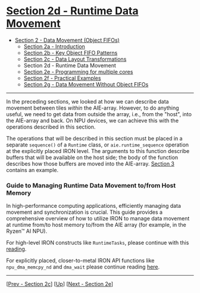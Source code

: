 <!---//===- README.md ---------------------------------------*- Markdown -*-===//
//
// This file is licensed under the Apache License v2.0 with LLVM Exceptions.
// See https://llvm.org/LICENSE.txt for license information.
// SPDX-License-Identifier: Apache-2.0 WITH LLVM-exception
//
// Copyright (C) 2024, Advanced Micro Devices, Inc.
// 
//===----------------------------------------------------------------------===//-->

# <ins>Section 2d - Runtime Data Movement</ins>

* [Section 2 - Data Movement (Object FIFOs)](../../section-2/)
    * [Section 2a - Introduction](../section-2a/)
    * [Section 2b - Key Object FIFO Patterns](../section-2b/)
    * [Section 2c - Data Layout Transformations](../section-2c/)
    * Section 2d - Runtime Data Movement
    * [Section 2e - Programming for multiple cores](../section-2e/)
    * [Section 2f - Practical Examples](../section-2f/)
    * [Section 2g - Data Movement Without Object FIFOs](../section-2g/)

-----

In the preceding sections, we looked at how we can describe data movement between tiles *within* the AIE-array. However, to do anything useful, we need to get data from outside the array, i.e., from the "host", into the AIE-array and back. On NPU devices, we can achieve this with the operations described in this section. 

The operations that will be described in this section must be placed in a separate `sequence()` of a `Runtime` class, or `aie.runtime_sequence` operation at the explicitly placed IRON level. The arguments to this function describe buffers that will be available on the host side; the body of the function describes how those buffers are moved into the AIE-array. [Section 3](../../section-3/) contains an example.

### Guide to Managing Runtime Data Movement to/from Host Memory

In high-performance computing applications, efficiently managing data movement and synchronization is crucial. This guide provides a comprehensive overview of how to utilize IRON to manage data movement at runtime from/to host memory to/from the AIE array (for example, in the Ryzen™ AI NPU).

For high-level IRON constructs like `RuntimeTasks`, please continue with this [reading](./RuntimeTasks.md).

For explicitly placed, closer-to-metal IRON API functions like `npu_dma_memcpy_nd` and `dma_wait` please continue reading [here](./DMATasks.md).

-----
[[Prev - Section 2c](../section-2c/)] [[Up](..)] [[Next - Section 2e](../section-2e/)]
